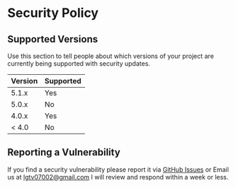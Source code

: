 # Security Policy

## Supported Versions

Use this section to tell people about which versions of your project are
currently being supported with security updates.

| Version | Supported          |
| ------- | ------------------ |
| 5.1.x   | Yes                |
| 5.0.x   | No                 |
| 4.0.x   | Yes                |
| < 4.0   | No                 |

## Reporting a Vulnerability
If you find a security vulnerability please report it via [GitHub Issues](https://github.com/ermias123w/First-but-not-last/issues) or Email us at lgtv07002@gmail.com
I will review and respond within a week or less.
